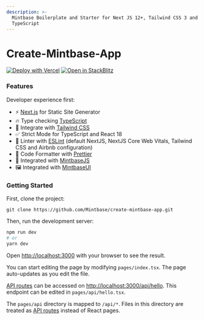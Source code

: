 ```yaml
---
description: >-
  Mintbase Boilerplate and Starter for Next JS 12+, Tailwind CSS 3 and
  TypeScript
---
```


# Create-Mintbase-App

[![Deploy with Vercel](https://vercel.com/button)](https://vercel.com/new/clone?repository-url=https%3A%2F%2Fgithub.com%2FMintbase%2Fcreate-mintbase-app) [![Open in StackBlitz](https://developer.stackblitz.com/img/open\_in\_stackblitz.svg)](https://stackblitz.com/github/Mintbase/create-mintbase-app)

### Features

Developer experience first:

* ⚡ [Next.js](https://nextjs.org) for Static Site Generator
* 🔥 Type checking [TypeScript](https://www.typescriptlang.org)
* 💎 Integrate with [Tailwind CSS](https://tailwindcss.com)
* ✅ Strict Mode for TypeScript and React 18
* 📏 Linter with [ESLint](https://eslint.org) (default NextJS, NextJS Core Web Vitals, Tailwind CSS and Airbnb configuration)
* 💖 Code Formatter with [Prettier](https://prettier.io)
* 🧱 Integrated with [MintbaseJS](../write-data/mintbasejs.md)
* 🖼 Integrated with [MintbaseUI](../developer-tools/mintbaseui.md)

### Getting Started

First, clone the project:

```
git clone https://github.com/Mintbase/create-mintbase-app.git
```

Then, run the development server:

```bash
npm run dev
# or
yarn dev
```

Open [http://localhost:3000](http://localhost:3000) with your browser to see the result.

You can start editing the page by modifying `pages/index.tsx`. The page auto-updates as you edit the file.

[API routes](https://nextjs.org/docs/api-routes/introduction) can be accessed on [http://localhost:3000/api/hello](http://localhost:3000/api/hello). This endpoint can be edited in `pages/api/hello.tsx`.

The `pages/api` directory is mapped to `/api/*`. Files in this directory are treated as [API routes](https://nextjs.org/docs/api-routes/introduction) instead of React pages.
